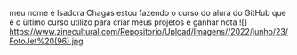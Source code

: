 meu nome è Isadora Chagas
estou fazendo o curso do alura do GitHub que è o ùltimo curso
utilizo para criar meus projetos e ganhar nota 
![] https://www.zinecultural.com/Repositorio/Upload/Imagens//2022/junho/23/FotoJet%20(96).jpg

